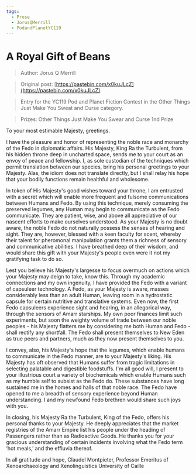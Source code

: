 ```yaml
---
tags:
  - Prose
  - JorusQMerrill
  - PodandPlanetYC119
---
```


# A Royal Gift of Beans

> Author: Jorus Q Merrill

> Original post: [https://pastebin.com/x0kuJLcZ](https://pastebin.com/x0kuJLcZ)

> Entry for the YC119 Pod and Planet Fiction Contest in the Other Things Just Make You Sweat and Curse category.

> Prizes: Other Things Just Make You Swear and Curse 1nd Prize


To your most estimable Majesty, greetings. 
 
I have the pleasure and honor of representing the noble race and monarchy of the Fedo in diplomatic affairs. His Majesty, King Ra the Turbulent, from his hidden throne deep in uncharted space, sends me to your court as an envoy of peace and fellowship. I, as sole custodian of the techniques which permit translation between our species, bring his personal greetings to your Majesty. Alas, the idiom does not translate directly, but I shall relay his hope that your bodily functions remain healthful and wholesome.
 
In token of His Majesty's good wishes toward your throne, I am entrusted with a secret which will enable more frequent and fulsome communications between Humans and Fedo. By using this technique, merely consuming the preserved legumes, any Human may begin to communicate as the Fedo communicate. They are patient, wise, and above all appreciative of our nascent efforts to make ourselves understood. As your Majesty is no doubt aware, the noble Fedo do not naturally possess the senses of hearing and sight. They are, however, blessed with a keen faculty for scent, whereby their talent for pheromonal manipulation grants them a richness of sensory and communicative abilities. I have breathed deep of their wisdom, and would share this gift with your Majesty's people even were it not my gratifying task to do so.
 
Lest you believe his Majesty's largesse to focus overmuch on actions which your Majesty may deign to take, know this. Through my academic connections and my own ingenuity, I have provided the Fedo with a variant of capsuleer technology. A Fedo, as your Majesty is aware, masses considerably less than an adult Human, leaving room in a hydrostatic capsule for certain nutritive and translative systems. Even now, the first Fedo capsuleers experience sight and hearing, in an allegorical way, through the sensors of Amarr starships. My own poor finances limit such experiments, but soon the weighty volume of trade between our noble peoples - his Majesty flatters me by considering me both Human and Fedo - shall rectify any shortfall. The Fedo shall present themselves to New Eden as true peers and partners, much as they now present themselves to you.
 
I convey, also, his Majesty's hope that the legumes, which enable humans to communicate in the Fedo manner, are to your Majesty's liking. His Majesty has oft observed that Humans suffer from tragic limitations in selecting palatable and digestible foodstuffs. I'm all good will, I present to your illustrious court a variety of biochemicals which enable Humans such as my humble self to subsist as the Fedo do. These substances have long sustained me in the homes and halls of that noble race. The Fedo have opened to me a breadth of sensory experience beyond Human understanding. I and my newfound Fedo brethren would share such joys with you.
 
In closing, his Majesty Ra the Turbulent, King of the Fedo, offers his personal thanks to your Majesty. He deeply appreciates that the market registries of the Amarr Empire list his people under the heading of Passengers rather than as Radioactive Goods. He thanks you for your gracious understanding of certain incidents involving what the Fedo term ‘hot meals,’ and the effluvia thereof. 
 
In all gratitude and hope,
Claudel Montpieter, Professor Emeritus of Xenoarchaeology and Xenolinguistics
University of Caille